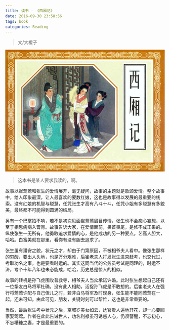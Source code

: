 ```yaml
---
title: 读书 - 《西厢记》
date: 2016-09-30 23:58:56
tags: book
categories: Reading
---
```


> 文/大橙子

![image](https://raw.githubusercontent.com/tobyqin/img/master/xxj.jpg)

> 这本书是某人要求我读的，啊。

故事以崔莺莺和张生的爱情展开，毫无疑问，故事的主题就是歌颂爱情。整个故事中，给人印象最深，让人最喜欢的要数红娘，这也是故事得以发展的最重要的线索。没有红娘的机智与聪慧，任凭张生才高有八斗十斗，任凭小姐有多聪慧有多貌美，最终都不可能得到圆满的结局。

<!-- more -->

另有一个巴掌拍不响，若不是初次见面崔莺莺眉目传情，张生也不会痴心妄想，以至于相思病病入膏肓。故事告诉大家，在爱情面前，畏首畏尾，是修不成正果的。纵使张生一无所有，他勇敢追求爱情的心，是他成功的另一种要点。艺高人胆大，哈哈。白富美就在那里，看你有没有胆去追求了。

张生虽有潘安之貌，状元之才，却由于门第原因，不被相爷夫人看中。像张生那样的穷酸，要出人头地，也是万分艰难，后崔老夫人打发张生进京赶考，也交代过，考取功名之事，也是要看时运的。其实这同当代的公务员考试是同理的，时运不济，考个十年八年也未必能成，哈哈，历史总是惊人的相似。

故事的转机是孙飞虎围攻普救寺，相爷夫人当众承诺许婚。此时张生想起自己还有一位挚友白马将军杜确，没有此人相助，活捉孙飞虎是不敢想的。后崔老夫人在强行将莺莺许配与自己侄儿之时，若非白马将军及时现身，张生能不能同莺莺在一起，还未可知。由此可见，朋友，关键时刻可以帮忙，这也是非常重要的。

当然，最后张生考中状元之后，京城岁美女如云，达官贵人遍地开花，却一心要回家娶莺莺。作者在此此告诫世人，功名利禄虽可诱惑人心，仍须警醒，不忘初心，不忘糟糠之妻，才是最重要的。
